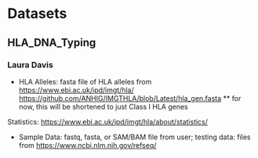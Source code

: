 # Datasets
## HLA_DNA_Typing
### Laura Davis

- HLA Alleles: fasta file of HLA alleles from https://www.ebi.ac.uk/ipd/imgt/hla/
https://github.com/ANHIG/IMGTHLA/blob/Latest/hla_gen.fasta  ** for now, this will be shortened to just Class I HLA genes

Statistics: https://www.ebi.ac.uk/ipd/imgt/hla/about/statistics/


- Sample Data: fastq, fasta, or SAM/BAM file from user; testing data: files from https://www.ncbi.nlm.nih.gov/refseq/ 
